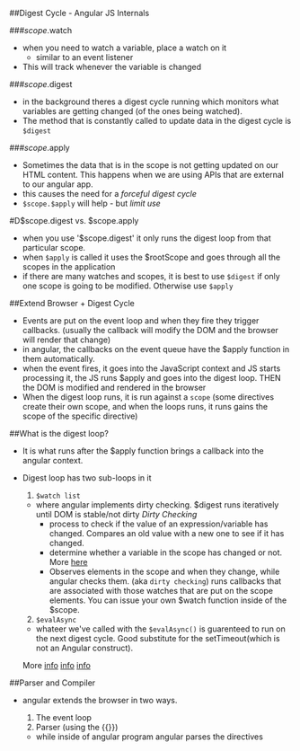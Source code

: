 ##Digest Cycle - Angular JS Internals

###$scope.$watch
- when you need to watch a variable, place a watch on it
    - similar to an event listener
- This will track whenever the variable is changed

###$scope.$digest
- in the background theres a digest cycle running which monitors what variables are getting changed (of the ones being watched).
- The method that is constantly called to update data in the digest cycle is `$digest`

###$scope.$apply
- Sometimes the data that is in the scope is not getting updated on our HTML content. This happens when we are using APIs that are external to our angular app.
- this causes the need for a *forceful digest cycle*
- `$scope.$apply` will help - but _limit use_

#D$scope.digest vs. $scope.apply
- when you use '$scope.digest' it only runs the digest loop from that particular scope.
- when `$apply` is called it uses the $rootScope and goes through all the scopes in the application
- if there are many watches and scopes, it is best to use `$digest` if only one scope is going to be modified. Otherwise use `$apply`

##Extend Browser + Digest Cycle
- Events are put on the event loop and when they fire they trigger callbacks.
(usually the callback will modify the DOM and the browser will render that change)
- in angular, the callbacks on the event queue have the $apply function in them automatically.
- when the event fires, it goes into the JavaScript context and JS starts processing it, the JS runs $apply and goes into the digest loop. THEN the DOM is modified and rendered in the browser
- When the digest loop runs, it is run against a `scope` (some directives create their own scope, and when the loops runs, it runs gains the scope of the specific directive)

##What is the digest loop?
- It is what runs after the $apply function brings a callback into the angular context.
- Digest loop has two sub-loops in it
  1. `$watch list`
    - where angular implements dirty checking. $digest runs iteratively until DOM is stable/not dirty
      _Dirty Checking_
        - process to check if the value of an expression/variable has changed. Compares an old value with a new one to see if it has changed.
        - determine whether a variable in the scope has changed or not. More [here](http://stackoverflow.com/questions/24698620/dirty-checking-on-angular)
        - Observes elements in the scope and when they change, while angular checks them. (aka `dirty checking`)
        runs callbacks that are associated with those watches that are put on the scope elements. You can issue your own $watch function inside of the $scope.
  2. `$evalAsync`
    - whateer we've called with the `$evalAsync()` is guarenteed to run on the next digest cycle. Good substitute for the setTimeout(which is not an Angular construct).

  More [info](http://stackoverflow.com/questions/9682092/angularjs-how-does-databinding-work/9693933#9693933)
  [info](https://docs.angularjs.org/guide/scope#scope-life-cycle) [info](https://www.youtube.com/watch?v=3DuyyNgXqsE)

##Parser and Compiler
- angular extends the browser in two ways.
  1. The event loop
  2. Parser (using the {{}})

  - while inside of angular program angular parses the directives
  
